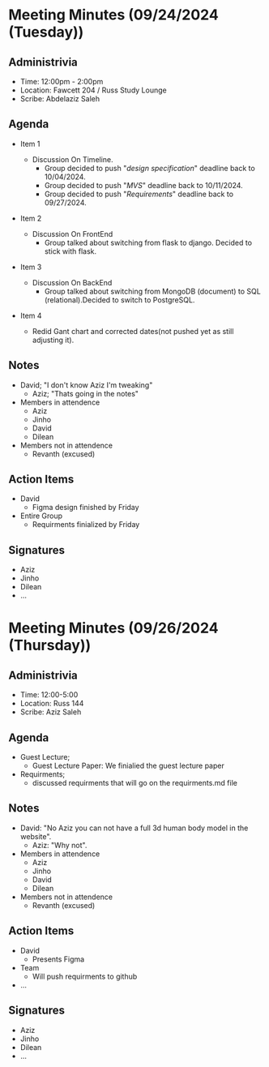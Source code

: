 # Meeting Minutes (09/24/2024 (Tuesday))

## Administrivia
* Time: 12:00pm - 2:00pm
* Location: Fawcett 204 / Russ Study Lounge
* Scribe: Abdelaziz Saleh

## Agenda
* Item 1
  * Discussion On Timeline.
    * Group decided to push "_design specification_" deadline back to 10/04/2024.
    * Group decided to push "_MVS_" deadline back to 10/11/2024.
    * Group decided to push "_Requirements_" deadline back to 09/27/2024.

* Item 2
    * Discussion On FrontEnd
        * Group talked about switching from flask to django. Decided to stick with flask.
* Item 3
    * Discussion On BackEnd
        * Group talked about switching from MongoDB (document) to SQL (relational).Decided to switch to PostgreSQL.
* Item 4
    * Redid Gant chart and corrected dates(not pushed yet as still adjusting it).
## Notes
* David; "I don't know Aziz I'm tweaking"
  * Aziz; "Thats going in the notes"
* Members in attendence
    * Aziz
    * Jinho
    * David
    * Dilean
* Members not in attendence
    * Revanth (excused)

## Action Items
* David
  * Figma design finished by Friday
* Entire Group
  * Requirments finialized by Friday

## Signatures
* Aziz
* Jinho
* Dilean
* ...


# Meeting Minutes (09/26/2024 (Thursday))

## Administrivia
* Time: 12:00-5:00
* Location: Russ 144
* Scribe: Aziz Saleh

## Agenda
* Guest Lecture;
  * Guest Lecture Paper: We finialied the guest lecture paper
* Requirments;
  * discussed requirments that will go on the requirments.md file

## Notes
* David: "No Aziz you can not have a full 3d human body model in the website".
  * Aziz: "Why not".
* Members in attendence
    * Aziz
    * Jinho
    * David
    * Dilean
* Members not in attendence
    * Revanth (excused)


## Action Items
* David
  * Presents Figma 
* Team  
  * Will push requirments to github
* ...

## Signatures
* Aziz
* Jinho
* Dilean
* ...
